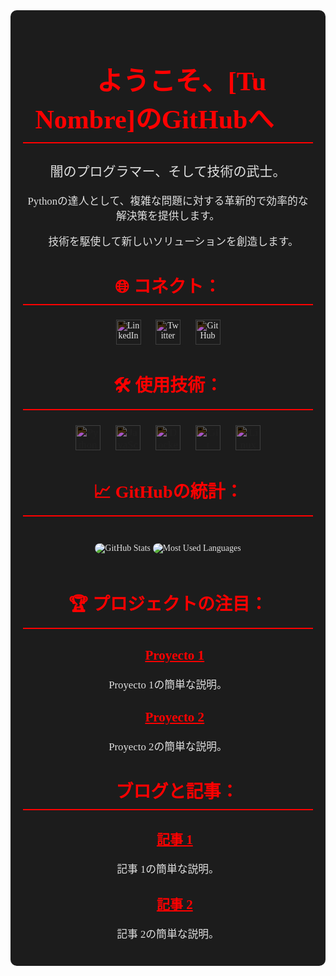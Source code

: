 <!-- Este archivo debe guardarse como README.md en tu repositorio de perfil de GitHub -->
<div style="background-color: #1c1c1c; color: #e0e0e0; padding: 20px; border-radius: 10px; text-align: center; font-family: 'Noto Serif JP', serif;">
  <h1 style="font-family: 'Noto Serif JP', serif; font-size: 3em; color: #ff0000; border-bottom: 2px solid #ff0000; padding-bottom: 10px;">👹 ようこそ、[Tu Nombre]のGitHubへ 👹</h1>
  <p style="font-size: 1.5em;">闇のプログラマー、そして技術の武士。</p>
  <p style="font-size: 1.2em;">Pythonの達人として、複雑な問題に対する革新的で効率的な解決策を提供します。</p>
  <p style="font-size: 1.2em;">🚀 技術を駆使して新しいソリューションを創造します。</p>

  <h2 style="font-size: 2em; color: #ff0000; border-bottom: 2px solid #ff0000; padding-bottom: 10px;">🌐 コネクト：</h2>
  <a href="https://www.linkedin.com/in/tu-perfil" style="margin: 0 10px;">
    <img src="https://cdn.jsdelivr.net/npm/simple-icons@v5/icons/linkedin.svg" alt="LinkedIn" width="40" height="40" style="filter: invert(100%);">
  </a>
  <a href="https://twitter.com/tu-perfil" style="margin: 0 10px;">
    <img src="https://cdn.jsdelivr.net/npm/simple-icons@v5/icons/twitter.svg" alt="Twitter" width="40" height="40" style="filter: invert(100%);">
  </a>
  <a href="https://github.com/tu-usuario" style="margin: 0 10px;">
    <img src="https://cdn.jsdelivr.net/npm/simple-icons@v5/icons/github.svg" alt="GitHub" width="40" height="40" style="filter: invert(100%);">
  </a>

  <h2 style="font-size: 2em; color: #ff0000; border-bottom: 2px solid #ff0000; padding-bottom: 10px;">🛠️ 使用技術：</h2>
  <p style="font-size: 1.2em;">
    <img src="https://cdn.jsdelivr.net/npm/simple-icons@v5/icons/python.svg" alt="Python" width="40" height="40" style="filter: invert(100%); margin: 0 10px;">
    <img src="https://cdn.jsdelivr.net/npm/simple-icons@v5/icons/javascript.svg" alt="JavaScript" width="40" height="40" style="filter: invert(100%); margin: 0 10px;">
    <img src="https://cdn.jsdelivr.net/npm/simple-icons@v5/icons/docker.svg" alt="Docker" width="40" height="40" style="filter: invert(100%); margin: 0 10px;">
    <img src="https://cdn.jsdelivr.net/npm/simple-icons@v5/icons/git.svg" alt="Git" width="40" height="40" style="filter: invert(100%); margin: 0 10px;">
    <img src="https://cdn.jsdelivr.net/npm/simple-icons@v5/icons/linux.svg" alt="Linux" width="40" height="40" style="filter: invert(100%); margin: 0 10px;">
  </p>

  <h2 style="font-size: 2em; color: #ff0000; border-bottom: 2px solid #ff0000; padding-bottom: 10px;">📈 GitHubの統計：</h2>
  <img src="https://github-readme-stats.vercel.app/api?username=tu-usuario&show_icons=true&theme=radical" alt="GitHub Stats" style="border-radius: 10px; margin: 20px 0;">
  <img src="https://github-readme-stats.vercel.app/api/top-langs/?username=tu-usuario&layout=compact&theme=radical" alt="Most Used Languages" style="border-radius: 10px;">

  <h2 style="font-size: 2em; color: #ff0000; border-bottom: 2px solid #ff0000; padding-bottom: 10px;">🏆 プロジェクトの注目：</h2>
  <ul style="list-style: none; padding: 0;">
    <li style="margin: 20px 0;">
      <h3 style="font-size: 1.5em; color: #e0e0e0;">🔹 <a href="https://github.com/tu-usuario/proyecto1" style="color: #ff0000;">Proyecto 1</a></h3>
      <p style="font-size: 1.2em;">Proyecto 1の簡単な説明。</p>
    </li>
    <li style="margin: 20px 0;">
      <h3 style="font-size: 1.5em; color: #e0e0e0;">🔹 <a href="https://github.com/tu-usuario/proyecto2" style="color: #ff0000;">Proyecto 2</a></h3>
      <p style="font-size: 1.2em;">Proyecto 2の簡単な説明。</p>
    </li>
  </ul>

  <h2 style="font-size: 2em; color: #ff0000; border-bottom: 2px solid #ff0000; padding-bottom: 10px;">📝 ブログと記事：</h2>
  <ul style="list-style: none; padding: 0;">
    <li style="margin: 20px 0;">
      <h3 style="font-size: 1.5em; color: #e0e0e0;">🔸 <a href="https://tu-blog.com/articulo1" style="color: #ff0000;">記事 1</a></h3>
      <p style="font-size: 1.2em;">記事 1の簡単な説明。</p>
    </li>
    <li style="margin: 20px 0;">
      <h3 style="font-size: 1.5em; color: #e0e0e0;">🔸 <a href="https://tu-blog.com/articulo2" style="color: #ff0000;">記事 2</a></h3>
      <p style="font-size: 1.2em;">記事 2の簡単な説明。</p>
    </li>
  </ul>
</div>

<!-- Añade estos enlaces en tu README.md para importar las fuentes desde Google Fonts -->
<link href="https://fonts.googleapis.com/css2?family=Noto+Serif+JP&display=swap" rel="stylesheet">
